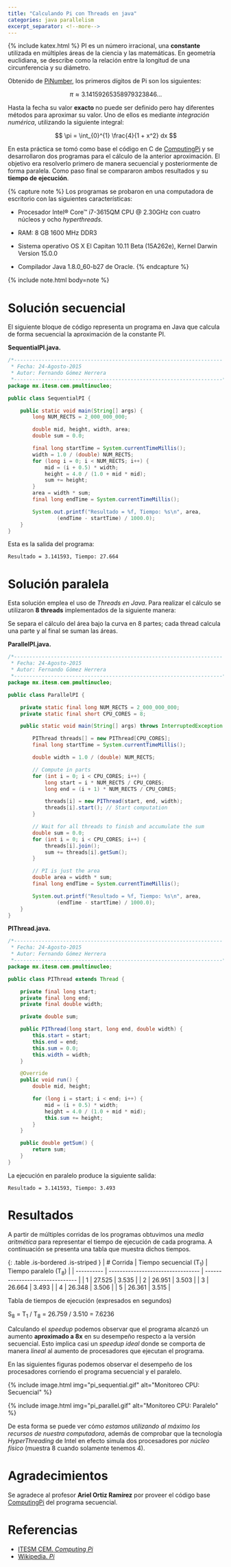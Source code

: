 ```yaml
---
title: "Calculando Pi con Threads en java"
categories: java parallelism
excerpt_separator: <!--more-->
---
```

{% include katex.html %}
PI es un número irracional, una **constante** utilizada en múltiples
áreas de la ciencia y las matemáticas. En geometría euclidiana, se
describe como la relación entre la longitud de una circunferencia y su
diámetro.

Obtenido de [PiNumber][PiNumber], los primeros dígitos de Pi son
los siguientes:

$$\pi ≈ 3.14159265358979323846...$$

Hasta la fecha su valor **exacto** no puede ser definido pero hay
diferentes métodos para aproximar su valor. Uno de ellos es mediante
*integración numérica*, utilizando la siguiente integral:

$$
\pi = \int_{0}^{1} \frac{4}{1 + x^2} dx
$$

<!--more-->

En esta práctica se tomó como base el código en C de
[ComputingPi][ComputingPi] y se desarrollaron dos programas para el
cálculo de la anterior aproximación. El objetivo era resolverlo primero
de manera secuencial y posteriormente de forma paralela. Como paso final
se compararon ambos resultados y su **tiempo de ejecución**.

{% capture note %}
 Los programas se probaron en una computadora de escritorio con las
 siguientes características:
 
   - Procesador Intel® Core™ i7-3615QM CPU @ 2.30GHz con cuatro núcleos
     y ocho *hyperthreads*.
 
   - RAM: 8 GB 1600 MHz DDR3
 
   - Sistema operativo OS X El Capitan 10.11 Beta (15A262e), Kernel
     Darwin Version 15.0.0
 
   - Compilador Java 1.8.0\_60-b27 de Oracle.
{% endcapture %}

{% include note.html body=note %}

# Solución secuencial

El siguiente bloque de código representa un programa en Java que calcula
de forma secuencial la aproximación de la constante PI.

**SequentialPI.java.**

``` java
/*--------------------------------------------------------------------
 * Fecha: 24-Agosto-2015
 * Autor: Fernando Gómez Herrera
 *--------------------------------------------------------------------*/
package mx.itesm.cem.pmultinucleo;

public class SequentialPI {

    public static void main(String[] args) {
        long NUM_RECTS = 2_000_000_000;

        double mid, height, width, area;
        double sum = 0.0;

        final long startTime = System.currentTimeMillis();
        width = 1.0 / (double) NUM_RECTS;
        for (long i = 0; i < NUM_RECTS; i++) {
            mid = (i + 0.5) * width;
            height = 4.0 / (1.0 + mid * mid);
            sum += height;
        }
        area = width * sum;
        final long endTime = System.currentTimeMillis();

        System.out.printf("Resultado = %f, Tiempo: %s\n", area,
                (endTime - startTime) / 1000.0);
    }
}
```

Esta es la salida del programa:

``` text
Resultado = 3.141593, Tiempo: 27.664
```

# Solución paralela

Esta solución emplea el uso de *Threads en Java*. Para realizar el
cálculo se utilizaron **8 threads** implementados de la siguiente
manera:

Se separa el cálculo del área bajo la curva en 8 partes; cada thread
calcula una parte y al final se suman las áreas.

**ParallelPI.java.**

``` java
/*--------------------------------------------------------------------
 * Fecha: 24-Agosto-2015
 * Autor: Fernando Gómez Herrera
 *--------------------------------------------------------------------*/
package mx.itesm.cem.pmultinucleo;

public class ParallelPI {

    private static final long NUM_RECTS = 2_000_000_000;
    private static final short CPU_CORES = 8;

    public static void main(String[] args) throws InterruptedException {

        PIThread threads[] = new PIThread[CPU_CORES];
        final long startTime = System.currentTimeMillis();

        double width = 1.0 / (double) NUM_RECTS;

        // Compute in parts
        for (int i = 0; i < CPU_CORES; i++) {
            long start = i * NUM_RECTS / CPU_CORES;
            long end = (i + 1) * NUM_RECTS / CPU_CORES;

            threads[i] = new PIThread(start, end, width);
            threads[i].start(); // Start computation
        }

        // Wait for all threads to finish and accumulate the sum
        double sum = 0.0;
        for (int i = 0; i < CPU_CORES; i++) {
            threads[i].join();
            sum += threads[i].getSum();
        }

        // PI is just the area
        double area = width * sum;
        final long endTime = System.currentTimeMillis();

        System.out.printf("Resultado = %f, Tiempo: %s\n", area,
                (endTime - startTime) / 1000.0);
    }
}
```

**PIThread.java.**

``` java
/*--------------------------------------------------------------------
 * Fecha: 24-Agosto-2015
 * Autor: Fernando Gómez Herrera
 *--------------------------------------------------------------------*/
package mx.itesm.cem.pmultinucleo;

public class PIThread extends Thread {

    private final long start;
    private final long end;
    private final double width;

    private double sum;

    public PIThread(long start, long end, double width) {
        this.start = start;
        this.end = end;
        this.sum = 0.0;
        this.width = width;
    }

    @Override
    public void run() {
        double mid, height;

        for (long i = start; i < end; i++) {
            mid = (i + 0.5) * width;
            height = 4.0 / (1.0 + mid * mid);
            this.sum += height;
        }
    }

    public double getSum() {
        return sum;
    }
}
```

La ejecución en paralelo produce la siguiente salida:

``` text
Resultado = 3.141593, Tiempo: 3.493
```

# Resultados

A partir de múltiples corridas de los programas obtuvimos una *media
aritmética* para representar el tiempo de ejecución de cada programa. A
continuación se presenta una tabla que muestra dichos
tiempos.

{: .table .is-bordered .is-striped }
| \# Corrida | Tiempo secuencial (T<sub>1</sub>) | Tiempo paralelo (T<sub>8</sub>) |
| ---------- | --------------------------------- | ------------------------------- |
| 1          | 27.525                            | 3.535                           |
| 2          | 26.951                            | 3.503                           |
| 3          | 26.664                            | 3.493                           |
| 4          | 26.348                            | 3.506                           |
| 5          | 26.361                            | 3.515                           |

Tabla de tiempos de ejecución (expresados en segundos)

S<sub>8</sub> = T<sub>1</sub> / T<sub>8</sub> = 26.759 / 3.510 = 7.6236

Calculando el *speedup* podemos observar que el programa alcanzó un
aumento **aproximado a 8x** en su desempeño respecto a la versión
secuencial. Esto implica casi un *speedup ideal* donde se comporta de
manera *lineal* al aumento de procesadores que ejecutan el programa.

En las siguientes figuras podemos observar el desempeño de los
procesadores corriendo el programa secuencial y el paralelo.

{% include image.html img="pi_sequential.gif" alt="Monitoreo CPU: Secuencial" %}

{% include image.html img="pi_parallel.gif" alt="Monitoreo CPU: Paralelo" %}

De esta forma se puede ver cómo *estamos utilizando al máximo los
recursos de nuestra computadora*, además de comprobar que la tecnología
*HyperThreading* de Intel en efecto simula dos procesadores por *núcleo
físico* (muestra 8 cuando solamente tenemos 4).

# Agradecimientos

Se agradece al profesor **Ariel Ortiz Ramírez** por proveer el código
base [ComputingPi][ComputingPi] del programa secuencial.

# Referencias
- [ITESM CEM. *Computing Pi*][ComputingPi]
- [Wikipedia. *Pi*][PiNumber]

[ComputingPi]: http://webcem01.cem.itesm.mx:8005/apps/s201513/tc3035/notes_computing_pi/
[PiNumber]: https://en.wikipedia.org/wiki/Pi
